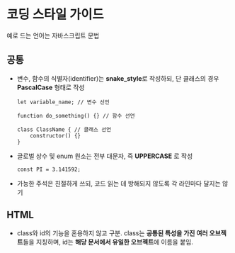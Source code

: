 # 코딩 스타일 가이드
예로 드는 언어는 자바스크립트 문법
## 공통
* 변수, 함수의 식별자(identifier)는 **snake_style**로 작성하되, 단 클래스의 경우 **PascalCase** 형태로 작성
  ```
  let variable_name; // 변수 선언

  function do_something() {} // 함수 선언
  
  class ClassName { // 클래스 선언
      constructor() {}
  }
  ```
* 글로벌 상수 및 enum 원소는 전부 대문자, 즉 **UPPERCASE** 로 작성
  ```
  const PI = 3.141592;
  ```
* 가능한 주석은 친절하게 쓰되, 코드 읽는 데 방해되지 않도록 각 라인마다 달지는 않기
## HTML
* class와 id의 기능을 혼용하지 않고 구분. class는 **공통된 특성을 가진 여러 오브젝트**들을 지칭하며, id는 **해당 문서에서 유일한 오브젝트**에 이름을 붙임.